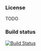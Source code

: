 ### License

TODO

### Build status
[![Build Status](https://travis-ci.org/Hycom-PIP/pip2017.svg?branch=master)](https://travis-ci.org/Hycom-PIP/pip2017)
